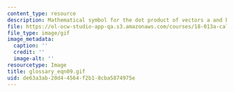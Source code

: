 ```yaml
---
content_type: resource
description: Mathematical symbol for the dot product of vectors a and b.
file: https://ol-ocw-studio-app-qa.s3.amazonaws.com/courses/18-013a-calculus-with-applications-spring-2005/de63a3ab20d44564f2b18cba5874975e_glossary_eqn09.gif
file_type: image/gif
image_metadata:
  caption: ''
  credit: ''
  image-alt: ''
resourcetype: Image
title: glossary_eqn09.gif
uid: de63a3ab-20d4-4564-f2b1-8cba5874975e
---
```

